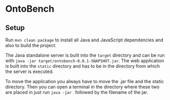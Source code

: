 # OntoBench

## Setup
Run `mvn clean package` to install all Java and JavaScript dependencies and also to build the project.

The Java standalone server is built into the `target` directory and can be run with `java -jar target/ontobench-0.0.1-SNAPSHOT.jar`.
The web application is built into the `static` directory and has to be in the directory from which the server is executed. 

To move the application you always have to move the .jar file and the static directory.
Then you can open a terminal in the directory where these two are placed in just run `java -jar ` followed by the filename of the jar.

